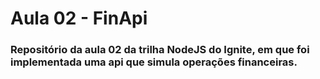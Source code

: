 # Aula 02 - FinApi

### Repositório da aula 02 da trilha NodeJS do Ignite, em que foi implementada uma api que simula operações financeiras.
